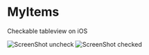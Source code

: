 # MyItems
Checkable tableview on iOS

![ScreenShot uncheck](https://i.imgur.com/IwwYyRNl.png)
![ScreenShot checked](https://i.imgur.com/9ie4gq3l.png)
